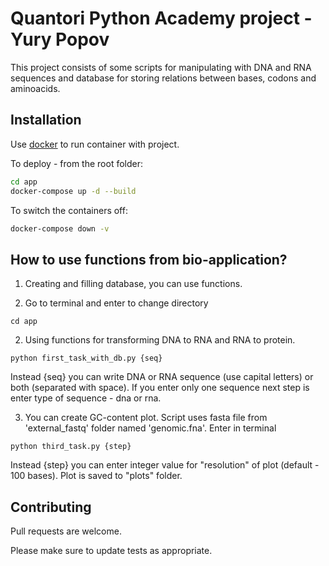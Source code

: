 # Quantori Python Academy project - Yury Popov

This project consists of some scripts for manipulating with DNA and RNA sequences and database for storing relations between bases, codons and aminoacids. 

## Installation

Use [docker](https://docker.com) to run container with project.

To deploy - from the root folder:

```bash
cd app
docker-compose up -d --build
```

To switch the containers off:

```bash
docker-compose down -v
```

## How to use functions from bio-application?

1. Creating and filling database, you can use functions.

2. Go to terminal and enter to change directory
```
cd app
```

2. Using functions for transforming DNA to RNA and RNA to protein. 
```
python first_task_with_db.py {seq}
```
Instead {seq} you can write DNA or RNA sequence (use capital letters) or both (separated with space). 
If you enter only one sequence next step is enter type of sequence - dna or rna.

3. You can create GC-content plot.
Script uses fasta file from 'external_fastq' folder named 'genomic.fna'. 
Enter in terminal 

```
python third_task.py {step}
```
Instead {step} you can enter integer value for "resolution" of plot (default - 100 bases).
Plot is saved to "plots" folder.

## Contributing

Pull requests are welcome. 

Please make sure to update tests as appropriate.
